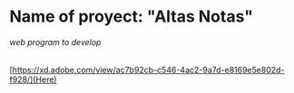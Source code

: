 # Name of proyect: "Altas Notas"

###### web program to develop

[https://xd.adobe.com/view/ac7b92cb-c546-4ac2-9a7d-e8169e5e802d-f928/](Here)
